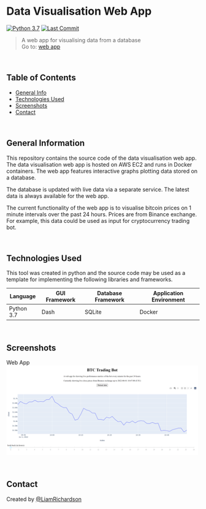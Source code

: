 # Data Visualisation Web App
[![Python 3.7](https://img.shields.io/badge/python-3.7-blue.svg)](https://www.python.org/downloads/release/python-370/)
[![Last Commit](https://img.shields.io/badge/last%20commit-june%202022-orange)]()
> A web app for visualising data from a database <br/>
> Go to: [web app]([http://18.170.91.234:8050/](http://pgliam.pythonanywhere.com))

<br/>
<p align="left">

## Table of Contents

- [General Info](#general-information) <br/>
- [Technologies Used](#technologies-used) <br/>
- [Screenshots](#screenshots) <br/>
- [Contact](#contact)

</p> 
<br/>

## General Information
This repository contains the source code of the data visualisation web app. The data visualisation web app is hosted
on AWS EC2 and runs in Docker containers. The web app features interactive graphs plotting data stored on a database. 

The database is updated with live data via a separate service. The latest data is always available for the web app.

The current functionality of the web app is to visualise bitcoin prices on 1 minute intervals over the past 24 hours.
Prices are from Binance exchange. For example, this data could be used as input for cryptocurrency trading bot.

<br/>

## Technologies Used
This tool was created in python and the source code may be used as a template for implementing the following libraries 
and frameworks.

| Language    | GUI Framework | Database Framework | Application Environment |
|-------------|---------------|--------------------|-------------------------|
| Python 3.7  | Dash          | SQLite             | Docker                  |

<br/>

## Screenshots
Web App <br/>
<img src="images/Capture.PNG" alt="drawing" width="500"/>

<br/>

## Contact
Created by [@LiamRichardson](https://www.linkedin.com/in/liam-richardson/)
<br/>
